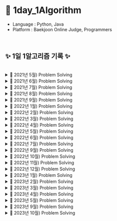 # 📖 1day_1Algorithm

- Language : Python, Java
- Platform : Baekjoon Online Judge, Programmers

<br>

## ✨ 1일 1알고리즘 기록 ✨

<br/>

<details>
<summary> 📝 2021년 5월) Problem Solving </summary>
  
| 날짜  | 문제이름  | 언어 | 풀이  or  출처 |
| --- | --- | --- | --- |
| 05/01 | 팔린드롬 문제   |  Python  | [![badge](https://img.shields.io/static/v1?label=[알고리즘_일기]_1._팔린드롬_문제&message=Blog&Link&style=social&logo=Iconify&link=https://olive-su.tistory.com/5)](https://olive-su.tistory.com/5) |
| 05/02 | 피보나치 수열             | Python  | [![badge](https://img.shields.io/static/v1?label=[알고리즘_일기]_2._피보나치_수열&message=Blog&Link&style=social&logo=Iconify&link=https://olive-su.tistory.com/12)](https://olive-su.tistory.com/12) |
| 05/03 | 숫자 합, 자릿수 합        | Python  | [![badge](https://img.shields.io/static/v1?label=[알고리즘_일기]_3.숫자_합,_자릿수_합&message=Blog&Link&style=social&logo=Iconify&link=https://olive-su.tistory.com/20)](https://olive-su.tistory.com/20) |
| 05/04 | 이진 탐색 구현_재귀       | Python  | [![badge](https://img.shields.io/static/v1?label=[알고리즘_일기]_4._이진_탐색_구현_알고리즘(재귀)&message=Blog&Link&style=social&logo=Iconify&link=https://olive-su.tistory.com/21)](https://olive-su.tistory.com/21) |
| 05/05 | 하노이의 탑               | Python  | [![badge](https://img.shields.io/static/v1?label=[알고리즘_일기]_5._하노이의_탑&message=Blog&Link&style=social&logo=Iconify&link=https://olive-su.tistory.com/22)](https://olive-su.tistory.com/22) |
| 05/06 | 선형 탐색 구현            | Python  | [![badge](https://img.shields.io/static/v1?label=[알고리즘_일기]_6._선형_탐색_구현&message=Blog&Link&style=social&logo=Iconify&link=https://olive-su.tistory.com/24)](https://olive-su.tistory.com/24) |
| 05/07 | 이진 탐색 구현            | Python  | [![badge](https://img.shields.io/static/v1?label=[알고리즘_일기]_7._이진_탐색_구현&message=Blog&Link&style=social&logo=Iconify&link=https://olive-su.tistory.com/25)](https://olive-su.tistory.com/25) |
| 05/08 | 카드 뭉치 최대 조합       | Python  | [![badge](https://img.shields.io/static/v1?label=[알고리즘_일기]_8._카드_뭉치_최대_조합&message=Blog&Link&style=social&logo=Iconify&link=https://olive-su.tistory.com/27)](https://olive-su.tistory.com/27) |
| 05/09 | 가까운 매장 찾기          | Python  | [![badge](https://img.shields.io/static/v1?label=[알고리즘_일기]_9._가까운_매장_찾기&message=Blog&Link&style=social&logo=Iconify&link=https://olive-su.tistory.com/28)](https://olive-su.tistory.com/28) |
| 05/10 | 강남역 폭우               | Python  | [![badge](https://img.shields.io/static/v1?label=[알고리즘_일기]_10._강남역_폭우&message=Blog&Link&style=social&logo=Iconify&link=https://olive-su.tistory.com/29)](https://olive-su.tistory.com/29) |
| 05/11 | 1부터 n까지의 합          | Python  | [![badge](https://img.shields.io/static/v1?label=[알고리즘_일기]_11._1부터_n까지의_합&message=Blog&Link&style=social&logo=Iconify&link=https://olive-su.tistory.com/30)](https://olive-su.tistory.com/30) |
| 05/12 | 합병 정렬1                | Python  | [![badge](https://img.shields.io/static/v1?label=[알고리즘_일기]_12._합병_정렬(1)&message=Blog&Link&style=social&logo=Iconify&link=https://olive-su.tistory.com/32)](https://olive-su.tistory.com/32) |
| 05/13 | 합병 정렬2                | Python  | [![badge](https://img.shields.io/static/v1?label=[알고리즘_일기]_13._합병_정렬(2)&message=Blog&Link&style=social&logo=Iconify&link=https://olive-su.tistory.com/33)](https://olive-su.tistory.com/33) |
| 05/14 | 퀵 정렬1                  | Python  | [![badge](https://img.shields.io/static/v1?label=[알고리즘_일기]_14._퀵_정렬(1)&message=Blog&Link&style=social&logo=Iconify&link=https://olive-su.tistory.com/35)](https://olive-su.tistory.com/35) |
| 05/15 | 퀵 정렬2                  | Python  | [![badge](https://img.shields.io/static/v1?label=[알고리즘_일기]_15._퀵_정렬(2)&message=Blog&Link&style=social&logo=Iconify&link=https://olive-su.tistory.com/36)](https://olive-su.tistory.com/36) |
| 05/16 | 퀵 정렬3                  | Python  | [![badge](https://img.shields.io/static/v1?label=[알고리즘_일기]_16._퀵_정렬(3)&message=Blog&Link&style=social&logo=Iconify&link=https://olive-su.tistory.com/39)](https://olive-su.tistory.com/39) |
| 05/17 | 피보나치 수열_Memoization | Python  | [![badge](https://img.shields.io/static/v1?label=[알고리즘_일기]_17._피보나치_수열(Memoization)&message=Blog&Link&style=social&logo=Iconify&link=https://olive-su.tistory.com/42)](https://olive-su.tistory.com/42) |
| 05/18 | 피보나치 수열_Tabulation  | Python  | [![badge](https://img.shields.io/static/v1?label=[알고리즘_일기]_18._피보나치_수열(Tabulation)&message=Blog&Link&style=social&logo=Iconify&link=https://olive-su.tistory.com/43)](https://olive-su.tistory.com/43) |
| 05/19 | 피보나치 수열_최적화      | Python  | [![badge](https://img.shields.io/static/v1?label=[알고리즘_일기]_19.피보나치_수열(최적화)&message=Blog&Link&style=social&logo=Iconify&link=https://olive-su.tistory.com/44)](https://olive-su.tistory.com/44) |
| 05/20 | 최대 수익_Memoization     | Python  | [![badge](https://img.shields.io/static/v1?label=[알고리즘_일기]_20._최대_수익(Memoization)&message=Blog&Link&style=social&logo=Iconify&link=https://olive-su.tistory.com/45)](https://olive-su.tistory.com/45) |
| 05/21 | 최대 수익_Tabulation      | Python  | [![badge](https://img.shields.io/static/v1?label=[알고리즘_일기]_21._최대_수익(Tabulation)&message=Blog&Link&style=social&logo=Iconify&link=https://olive-su.tistory.com/46)](https://olive-su.tistory.com/46) |
| 05/22 | 최소 조합                 | Python  | [![badge](https://img.shields.io/static/v1?label=[알고리즘_일기]_22._최소_동전으로_거슬러주기&message=Blog&Link&style=social&logo=Iconify&link=https://olive-su.tistory.com/47)](https://olive-su.tistory.com/47) |
| 05/23 | 최대 곱                   | Python  | [![badge](https://img.shields.io/static/v1?label=[알고리즘_일기]_23._최대_곱_구하기&message=Blog&Link&style=social&logo=Iconify&link=https://olive-su.tistory.com/45)](https://olive-su.tistory.com/45) |
| 05/24 | 지각 벌금 적게 내기       | Python  | [![badge](https://img.shields.io/static/v1?label=[알고리즘_일기]_24._지각_벌금_적게_내기&message=Blog&Link&style=social&logo=Iconify&link=https://olive-su.tistory.com/51)](https://olive-su.tistory.com/51) |
| 05/25 | 수강 신청 분석            | Python  | [![badge](https://img.shields.io/static/v1?label=[알고리즘_일기]_25._수강_신청_분석&message=Blog&Link&style=social&logo=Iconify&link=https://olive-su.tistory.com/52)](https://olive-su.tistory.com/52) |
| 05/26 | 최소 대금                 | Python  | [![badge](https://img.shields.io/static/v1?label=[알고리즘_일기]_26._최소_대금&message=Blog&Link&style=social&logo=Iconify&link=https://olive-su.tistory.com/56)](https://olive-su.tistory.com/56) |
| 05/27 | 디지털 도어락             | Python  | [![badge](https://img.shields.io/static/v1?label=[알고리즘_일기]_27._디지털_도어락&message=Blog&Link&style=social&logo=Iconify&link=https://olive-su.tistory.com/59)](https://olive-su.tistory.com/59) |
| 05/28 | 먹을 것인가 먹힐 것인가   | Python  | [![badge](https://img.shields.io/static/v1?label=[알고리즘_일기]_28._먹을_것인가_먹힐_것인가&message=Blog&Link&style=social&logo=Iconify&link=https://olive-su.tistory.com/60)](https://olive-su.tistory.com/60) |
| 05/29 | 삼각화단 만들기           | Python  | [![badge](https://img.shields.io/static/v1?label=[알고리즘_일기]_29._삼각화단_만들기(Small)&message=Blog&Link&style=social&logo=Iconify&link=https://olive-su.tistory.com/61)](https://olive-su.tistory.com/61) |
| 05/30 | 최대공약수 구하기         | Python  | [![badge](https://img.shields.io/static/v1?label=[알고리즘_일기]_30._최대_공약수_구하기&message=Blog&Link&style=social&logo=Iconify&link=https://olive-su.tistory.com/62)](https://olive-su.tistory.com/62) |
| 05/31 | 한수                      | Python  | [![badge](https://img.shields.io/static/v1?label=[알고리즘_일기]_31._한수&message=Blog&Link&style=social&logo=Iconify&link=https://olive-su.tistory.com/63)](https://olive-su.tistory.com/63) |

</details>

<details>
<summary> 📝 2021년 6월) Problem Solving  </summary>
  
| 날짜  | 문제이름  | 언어 | 풀이  or  출처 |
| --- | --- | --- | --- |
| 06/01 | 전자레인지                   | Python | [![badge](https://img.shields.io/static/v1?label=[알고리즘_일기]_32._전자레인지&message=Blog&style=social&logo=Iconify&link=https://olive-su.tistory.com/64)](https://olive-su.tistory.com/64)                     |
| 06/02 | 투자 귀재 규식이1            | Python | [![badge](https://img.shields.io/static/v1?label=[알고리즘_일기]_33._투자_귀재_규식이&message=Blog&style=social&logo=Iconify&link=https://olive-su.tistory.com/69)](https://olive-su.tistory.com/69)               |
| 06/03 | 거듭제곱 빨리 계산하기       | Python | [![badge](https://img.shields.io/static/v1?label=[알고리즘_일기]_34._거듭_제곱_빨리_구하기&message=Blog&style=social&logo=Iconify&link=https://olive-su.tistory.com/71)](https://olive-su.tistory.com/71)          |
| 06/04 | 빠르게 산 오르기             | Python | [![badge](https://img.shields.io/static/v1?label=[알고리즘_일기]_35._빠르게_산_오르기&message=Blog&style=social&logo=Iconify&link=https://olive-su.tistory.com/72)](https://olive-su.tistory.com/72)               |
| 06/05 | 중복되는 항목 찾기           | Python | [![badge](https://img.shields.io/static/v1?label=[알고리즘_일기]_36._중복되는_항목_찾기&message=Blog&style=social&logo=Iconify&link=https://olive-su.tistory.com/73)](https://olive-su.tistory.com/73)             |
| 06/06 | 투자 귀재 규식이2            | Python | [![badge](https://img.shields.io/static/v1?label=[알고리즘_일기]_37._투자_귀재_규식이2&message=Blog&style=social&logo=Iconify&link=https://olive-su.tistory.com/77)](https://olive-su.tistory.com/77)              |
| 06/07 | 투자 귀재 규식이3            | Python | [![badge](https://img.shields.io/static/v1?label=[알고리즘_일기]_38._투자_귀재_규식이3&message=Blog&style=social&logo=Iconify&link=https://olive-su.tistory.com/78)](https://olive-su.tistory.com/78)              |
| 06/08 | 삼송전자 주식 분석           | Python | [![badge](https://img.shields.io/static/v1?label=[알고리즘_일기]_39._삼송전자_주식_분석&message=Blog&style=social&logo=Iconify&link=https://olive-su.tistory.com/79)](https://olive-su.tistory.com/79)             |
| 06/09 | 출근하는 방법1               | Python | [![badge](https://img.shields.io/static/v1?label=[알고리즘_일기]_40._출근하는_방법1&message=Blog&style=social&logo=Iconify&link=https://olive-su.tistory.com/80)](https://olive-su.tistory.com/80)                 |
| 06/10 | 체육복                       | Python | [![badge](https://img.shields.io/static/v1?label=[알고리즘_일기]_41.체육복&message=Blog&style=social&logo=Iconify&link=https://olive-su.tistory.com/81)](https://olive-su.tistory.com/81)                          |
| 06/11 | 출근하는 방법2               | Python | [![badge](https://img.shields.io/static/v1?label=[알고리즘_일기]_42._출근하는_방법2&message=Blog&style=social&logo=Iconify&link=https://olive-su.tistory.com/83)](https://olive-su.tistory.com/83)                 |
| 06/12 | 중복되는 항목 찾기           | Python | [![badge](https://img.shields.io/static/v1?label=[알고리즘_일기]_43._중복되는_항목_찾기2&message=Blog&style=social&logo=Iconify&link=https://olive-su.tistory.com/84)](https://olive-su.tistory.com/84)            |
| 06/13 | K번째 수                     | Python | [![badge](https://img.shields.io/static/v1?label=[알고리즘_일기]_44._K_번째_수&message=Blog&style=social&logo=Iconify&link=https://olive-su.tistory.com/85)](https://olive-su.tistory.com/85)                      |
| 06/14 | 가운데 글자 가져오기         | Python | [![badge](https://img.shields.io/static/v1?label=[알고리즘_일기]_46._두_개_뽑아서_더하기&message=Blog&style=social&logo=Iconify&link=https://olive-su.tistory.com/86)](https://olive-su.tistory.com/86)            |
| 06/15 | 두 개 뽑아서 더하기          | Python | [![badge](https://img.shields.io/static/v1?label=[알고리즘_일기]_45._가운데_글자_가져오기&message=Blog&style=social&logo=Iconify&link=https://olive-su.tistory.com/87)](https://olive-su.tistory.com/87)           |
| 06/16 | 두 정수 사이의 합            | Python | [![badge](https://img.shields.io/static/v1?label=[알고리즘_일기]_47._두_정수_사이의_합&message=Blog&style=social&logo=Iconify&link=https://olive-su.tistory.com/88)](https://olive-su.tistory.com/88)              |
| 06/17 | 2016                         | Python | [![badge](https://img.shields.io/static/v1?label=[알고리즘_일기]_48._2016년&message=Blog&style=social&logo=Iconify&link=https://olive-su.tistory.com/89)](https://olive-su.tistory.com/89)                         |
| 06/18 | 키패드 누르기                | Python | [![badge](https://img.shields.io/static/v1?label=[알고리즘_일기]_49._키패드_누르기&message=Blog&style=social&logo=Iconify&link=https://olive-su.tistory.com/90)](https://olive-su.tistory.com/90)                  |
| 06/19 | 크레인 인형뽑기 게임         | Python | [![badge](https://img.shields.io/static/v1?label=[알고리즘_일기]_50._크레인_인형뽑기_게임&message=Blog&style=social&logo=Iconify&link=https://olive-su.tistory.com/91)](https://olive-su.tistory.com/91)           |
| 06/20 | 완주하지 못한 선수           | Python | [![badge](https://img.shields.io/static/v1?label=[알고리즘_일기]_51._완주하지_못한_선수&message=Blog&style=social&logo=Iconify&link=https://olive-su.tistory.com/92)](https://olive-su.tistory.com/92)             |
| 06/21 | 오픈채팅방                   | Python | [![badge](https://img.shields.io/static/v1?label=[알고리즘_일기]_52._오픈채팅방&message=Blog&style=social&logo=Iconify&link=https://olive-su.tistory.com/93)](https://olive-su.tistory.com/93)                     |
| 06/22 | 폰켓몬                       | Python | [![badge](https://img.shields.io/static/v1?label=[알고리즘_일기]_53._폰켓몬&message=Blog&style=social&logo=Iconify&link=https://olive-su.tistory.com/100)](https://olive-su.tistory.com/100)                       |
| 06/23 | 전화번호 목록                | Python | [![badge](https://img.shields.io/static/v1?label=[알고리즘_일기]_54._전화번호_목록&message=Blog&style=social&logo=Iconify&link=https://olive-su.tistory.com/102)](https://olive-su.tistory.com/102)                |
| 06/24 | 주식가격                     | Python | [![badge](https://img.shields.io/static/v1?label=[알고리즘_일기]_55._주식가격&message=Blog&style=social&logo=Iconify&link=https://olive-su.tistory.com/103)](https://olive-su.tistory.com/103)                     |
| 06/25 | 모의고사                     | Python | [![badge](https://img.shields.io/static/v1?label=[알고리즘_일기]_56._모의고사&message=Blog&style=social&logo=Iconify&link=https://olive-su.tistory.com/104)](https://olive-su.tistory.com/104)                     |
| 06/26 | 로또의 최고 순위와 최저 순위 | Python | [![badge](https://img.shields.io/static/v1?label=[알고리즘_일기]_57._로또의_최고_순위와_최저_순위&message=Blog&style=social&logo=Iconify&link=https://olive-su.tistory.com/105)](https://olive-su.tistory.com/105) |
| 06/27 | 신규 아이디 추천             | Python | [![badge](https://img.shields.io/static/v1?label=[알고리즘_일기]_58._신규_아이디_추천&message=Blog&style=social&logo=Iconify&link=https://olive-su.tistory.com/106)](https://olive-su.tistory.com/106)             |
| 06/28 | 같은 숫자는 싫어             | Python | [![badge](https://img.shields.io/static/v1?label=[알고리즘_일기]_59._같은_숫자는_싫어&message=Blog&style=social&logo=Iconify&link=https://olive-su.tistory.com/107)](https://olive-su.tistory.com/107)             |
| 06/29 | 리스트 항목 합 탐색          | Python | [![badge](https://img.shields.io/static/v1?label=[알고리즘_일기]_60._리스트_항목_합_탐색&message=Blog&style=social&logo=Iconify&link=https://olive-su.tistory.com/108)](https://olive-su.tistory.com/108)          |
| 06/30 | 3진법 뒤집기                 | Python | [![badge](https://img.shields.io/static/v1?label=[알고리즘_일기]_61._3진법_뒤집기&message=Blog&style=social&logo=Iconify&link=https://olive-su.tistory.com/109)](https://olive-su.tistory.com/109)                 |

</details>

<details>
<summary> 📝 2021년 7월) Problem Solving  </summary>
  
| 날짜  | 문제이름  | 언어 | 풀이  or  출처 |
| --- | --- | --- | --- |
| 07/01 | 짝지어 제거하기             | Python  | [![badge](https://img.shields.io/static/v1?label=[알고리즘_일기]_62._짝지어_제거하기&message=Blog&style=social&logo=Iconify&link=https://olive-su.tistory.com/110)](https://olive-su.tistory.com/110) |
| 07/02 | 문자열 압축                 | Python  | [![badge](https://img.shields.io/static/v1?label=[알고리즘_일기]_63._문자열_압축&message=Blog&style=social&logo=Iconify&link=https://olive-su.tistory.com/111)](https://olive-su.tistory.com/111) |
| 07/03 | 프린터                      | Python  | [![badge](https://img.shields.io/static/v1?label=[알고리즘_일기]_64._프린터&message=Blog&style=social&logo=Iconify&link=https://olive-su.tistory.com/112)](https://olive-su.tistory.com/112) |
| 07/04 | 기능개발                    | Python  | [![badge](https://img.shields.io/static/v1?label=[알고리즘_일기]_65._기능개발&message=Blog&style=social&logo=Iconify&link=https://olive-su.tistory.com/113)](https://olive-su.tistory.com/113) |
| 07/05 | 이상한 문자 만들기          | Python  | [![badge](https://img.shields.io/static/v1?label=[알고리즘_일기]_66._이상한_문자_만들기&message=Blog&style=social&logo=Iconify&link=https://olive-su.tistory.com/116)](https://olive-su.tistory.com/116) |
| 07/06 | 음양 더하기                 | Python  | [![badge](https://img.shields.io/static/v1?label=[알고리즘_일기]_67.음양_더하기&message=Blog&style=social&logo=Iconify&link=https://olive-su.tistory.com/117)](https://olive-su.tistory.com/117) |
| 07/07 | 더 맵게                     | Python  | [![badge](https://img.shields.io/static/v1?label=[알고리즘_일기]_68._더_맵게&message=Blog&style=social&logo=Iconify&link=https://olive-su.tistory.com/118)](https://olive-su.tistory.com/118) |
| 07/08 | 문자열 내 마음대로 정렬하기 | Python  | [![badge](https://img.shields.io/static/v1?label=[알고리즘_일기]_69._문자열_내_마음대로_정렬하기&message=Blog&style=social&logo=Iconify&link=https://olive-su.tistory.com/119)](https://olive-su.tistory.com/119) |
| 07/09 | 숫자 문자열과 영단어        | Python  | [![badge](https://img.shields.io/static/v1?label=[알고리즘_일기]_70._숫자_문자열과_영단어&message=Blog&style=social&logo=Iconify&link=https://olive-su.tistory.com/120)](https://olive-su.tistory.com/120) |
| 07/10 | 알파벳 찾기                 | Python  | [![badge](https://img.shields.io/static/v1?label=[알고리즘_일기]_71._알파벳_찾기&message=Blog&style=social&logo=Iconify&link=https://olive-su.tistory.com/121)](https://olive-su.tistory.com/121) |
| 07/11 | ATM                         | Python  | [![badge](https://img.shields.io/static/v1?label=[알고리즘_일기]_72._ATM&message=Blog&style=social&logo=Iconify&link=https://olive-su.tistory.com/122)](https://olive-su.tistory.com/122) |
| 07/12 | 괄호                        | Python  | [![badge](https://img.shields.io/static/v1?label=[알고리즘_일기]_73._괄호&message=Blog&style=social&logo=Iconify&link=https://olive-su.tistory.com/123)](https://olive-su.tistory.com/123) |
| 07/13 | 스택                        | Python  | [![badge](https://img.shields.io/static/v1?label=[알고리즘_일기]_74._스택&message=Blog&style=social&logo=Iconify&link=https://olive-su.tistory.com/124)](https://olive-su.tistory.com/124) |
| 07/14 | 서울에서 김서방찾기         | Python  | [![badge](https://img.shields.io/static/v1?label=[알고리즘_일기]_75._서울에서_김서방찾기&message=Blog&style=social&logo=Iconify&link=https://olive-su.tistory.com/125)](https://olive-su.tistory.com/125) |
| 07/15 | 큐                          | Python  | [![badge](https://img.shields.io/static/v1?label=[알고리즘_일기]_76._큐&message=Blog&style=social&logo=Iconify&link=https://olive-su.tistory.com/126)](https://olive-su.tistory.com/126) |
| 07/16 | 다리를 지나는 트럭          | Python  | [![badge](https://img.shields.io/static/v1?label=[알고리즘_일기]_77._다리를_지나는_트럭&message=Blog&style=social&logo=Iconify&link=https://olive-su.tistory.com/129)](https://olive-su.tistory.com/129) |
| 07/17 | 영화감독 숌                 | Python  | [![badge](https://img.shields.io/static/v1?label=[알고리즘_일기]_78._영화감독_숌&message=Blog&style=social&logo=Iconify&link=https://olive-su.tistory.com/130)](https://olive-su.tistory.com/130) |
| 07/18 | 블랙잭                      | Python  | [![badge](https://img.shields.io/static/v1?label=[알고리즘_일기]_79._블랙잭&message=Blog&style=social&logo=Iconify&link=https://olive-su.tistory.com/131)](https://olive-su.tistory.com/131) |
| 07/19 | 균형잡힌 세상               | Python  | [![badge](https://img.shields.io/static/v1?label=[알고리즘_일기]_80._균형잡힌_세상&message=Blog&style=social&logo=Iconify&link=https://olive-su.tistory.com/132)](https://olive-su.tistory.com/132) |
| 07/20 | 동전0                       | Python  | [![badge](https://img.shields.io/static/v1?label=[알고리즘_일기]_81._동전0&message=Blog&style=social&logo=Iconify&link=https://olive-su.tistory.com/133)](https://olive-su.tistory.com/133) |
| 07/21 | 수 정렬하기                 | Python  | [![badge](https://img.shields.io/static/v1?label=[알고리즘_일기]_82._수_정렬하기&message=Blog&style=social&logo=Iconify&link=https://olive-su.tistory.com/134)](https://olive-su.tistory.com/134) |
| 07/22 | 알람시계                    | Python  | [![badge](https://img.shields.io/static/v1?label=[알고리즘_일기]_83._알람시계&message=Blog&style=social&logo=Iconify&link=https://olive-su.tistory.com/135)](https://olive-su.tistory.com/135) |
| 07/23 | 큐2                         | Python  | [![badge](https://img.shields.io/static/v1?label=[알고리즘_일기]_84._큐2&message=Blog&style=social&logo=Iconify&link=https://olive-su.tistory.com/136)](https://olive-su.tistory.com/136) |
| 07/24 | 로봇 프로젝트               | Python  | [![badge](https://img.shields.io/static/v1?label=[알고리즘_일기]_85._로봇_프로젝트&message=Blog&style=social&logo=Iconify&link=https://olive-su.tistory.com/137)](https://olive-su.tistory.com/137) |
| 07/25 | 덩치                        | Python  | [![badge](https://img.shields.io/static/v1?label=[알고리즘_일기]_86._덩치&message=Blog&style=social&logo=Iconify&link=https://olive-su.tistory.com/138)](https://olive-su.tistory.com/138) |
| 07/26 | 체스판 다시 칠하기          | Python  | [![badge](https://img.shields.io/static/v1?label=[알고리즘_일기]_87._체스판_다시_칠하기&message=Blog&style=social&logo=Iconify&link=https://olive-su.tistory.com/139)](https://olive-su.tistory.com/139) |
| 07/27 | 크로아티아 알파벳           | Python  | [![badge](https://img.shields.io/static/v1?label=[알고리즘_일기]_88._크로아티아_알파벳&message=Blog&style=social&logo=Iconify&link=https://olive-su.tistory.com/140)](https://olive-su.tistory.com/140) |
| 07/28 | 분해합                      | Python  | [![badge](https://img.shields.io/static/v1?label=[알고리즘_일기]_89._분해합&message=Blog&style=social&logo=Iconify&link=https://olive-su.tistory.com/141)](https://olive-su.tistory.com/141) |
| 07/29 | 소트인사이드                | Python  | [![badge](https://img.shields.io/static/v1?label=[알고리즘_일기]_90._소트인사이드&message=Blog&style=social&logo=Iconify&link=https://olive-su.tistory.com/142)](https://olive-su.tistory.com/142) |
| 07/30 | 단어 정렬                   | Python  | [![badge](https://img.shields.io/static/v1?label=[알고리즘_일기]_91._단어_정렬&message=Blog&style=social&logo=Iconify&link=https://olive-su.tistory.com/143)](https://olive-su.tistory.com/143) |
| 07/31 | 평균                        | Python  | [![badge](https://img.shields.io/static/v1?label=[알고리즘_일기]_92._평균&message=Blog&style=social&logo=Iconify&link=https://olive-su.tistory.com/144)](https://olive-su.tistory.com/144) |

</details>

<details>
<summary> 📝 2021년 8월) Problem Solving  </summary>
  
| 날짜  | 문제이름  | 언어 | 풀이  or  출처 |
| --- | --- | --- | --- |
| 08/01 | 스택 수열                   | Python  | [![badge](https://img.shields.io/static/v1?label=[알고리즘_일기]_93._스택_수열&message=Blog&style=social&logo=Iconify&link=https://olive-su.tistory.com/147)](https://olive-su.tistory.com/147) |
| 08/02 | 부족한 금액 계산하기        | Python  | [![badge](https://img.shields.io/static/v1?label=[알고리즘_일기]_94._부족한_금액_계산하기&message=Blog&style=social&logo=Iconify&link=https://olive-su.tistory.com/148)](https://olive-su.tistory.com/148) |
| 08/03 | 내적                      | Python  | [![badge](https://img.shields.io/static/v1?label=[알고리즘_일기]_95._내적&message=Blog&style=social&logo=Iconify&link=https://olive-su.tistory.com/149)](https://olive-su.tistory.com/149) |
| 08/04 | 조이스틱                    | Python  | [![badge](https://img.shields.io/static/v1?label=[알고리즘_일기]_96._조이스틱&message=Blog&style=social&logo=Iconify&link=https://olive-su.tistory.com/150)](https://olive-su.tistory.com/150) |
| 08/05 | 제로          | Python  | [![badge](https://img.shields.io/static/v1?label=[알고리즘_일기]_97._제로&message=Blog&style=social&logo=Iconify&link=https://olive-su.tistory.com/151)](https://olive-su.tistory.com/151) |
| 08/06 | 통계학                 | Python  | [![badge](https://img.shields.io/static/v1?label=[알고리즘_일기]_98._통계학&message=Blog&style=social&logo=Iconify&link=https://olive-su.tistory.com/152)](https://olive-su.tistory.com/152) |
| 08/07 | 잃어버린 괄호| Python  | [![badge](https://img.shields.io/static/v1?label=[알고리즘_일기]_99._잃어버린_괄호&message=Blog&style=social&logo=Iconify&link=https://olive-su.tistory.com/153)](https://olive-su.tistory.com/153)|
| 08/08 | 카드2 | Python  | [![badge](https://img.shields.io/static/v1?label=[알고리즘_일기]_100._카드2&message=Blog&style=social&logo=Iconify&link=https://olive-su.tistory.com/154)](https://olive-su.tistory.com/154) |
| 08/09 | 나이순 정렬     | Python  | [![badge](https://img.shields.io/static/v1?label=[알고리즘_일기]_101._나이순_정렬&message=Blog&style=social&logo=Iconify&link=https://olive-su.tistory.com/155)](https://olive-su.tistory.com/155) |
| 08/10 | 좌표 정렬하기                | Python  | [![badge](https://img.shields.io/static/v1?label=[알고리즘_일기]_102._좌표_정렬하기&message=Blog&style=social&logo=Iconify&link=https://olive-su.tistory.com/156)](https://olive-su.tistory.com/156) |
| 08/11 |단어 공부                 | Python  | [![badge](https://img.shields.io/static/v1?label=[알고리즘_일기]_103._단어_공부&message=Blog&style=social&logo=Iconify&link=https://olive-su.tistory.com/157)](https://olive-su.tistory.com/157) |
| 08/12 | 그룹 단어 체커                    | Python  | [![badge](https://img.shields.io/static/v1?label=[알고리즘_일기]_104._그룹_단어_체커&message=Blog&style=social&logo=Iconify&link=https://olive-su.tistory.com/158)](https://olive-su.tistory.com/158) |
| 08/13 | 이항 계수1              | Python  | [![badge](https://img.shields.io/static/v1?label=[알고리즘_일기]_105._이항_계수1&message=Blog&style=social&logo=Iconify&link=https://olive-su.tistory.com/160)](https://olive-su.tistory.com/160)|
| 08/14 | 요세푸스 문제        | Python  | [![badge](https://img.shields.io/static/v1?label=[알고리즘_일기]_106._요세푸스_문제&message=Blog&style=social&logo=Iconify&link=https://olive-su.tistory.com/161)](https://olive-su.tistory.com/161) |
| 08/15 | 숫자 카드 2                         | Python  | [![badge](https://img.shields.io/static/v1?label=[알고리즘_일기]_107._숫자_카드_2&message=Blog&style=social&logo=Iconify&link=https://olive-su.tistory.com/162)](https://olive-su.tistory.com/162) |
| 08/16 | ACM 호텔       | Python  | [![badge](https://img.shields.io/static/v1?label=[알고리즘_일기]_108._ACM_호텔&message=Blog&style=social&logo=Iconify&link=https://olive-su.tistory.com/163)](https://olive-su.tistory.com/163) |
| 08/17 | 셀프 넘버             | Python  | [![badge](https://img.shields.io/static/v1?label=[알고리즘_일기]_109._셀프_넘버&message=Blog&style=social&logo=Iconify&link=https://olive-su.tistory.com/164)](https://olive-su.tistory.com/164) |
| 08/18 | 덱                | Python  | [![badge](https://img.shields.io/static/v1?label=[알고리즘_일기]_110._덱&message=Blog&style=social&logo=Iconify&link=https://olive-su.tistory.com/165)](https://olive-su.tistory.com/165) |
| 08/19 | 타겟 넘버             | Python  | [![badge](https://img.shields.io/static/v1?label=[알고리즘_일기]_111._타겟_넘&message=Blog&style=social&logo=Iconify&link=https://olive-su.tistory.com/166)](https://olive-su.tistory.com/166) |
| 08/20 | 수 정렬하기2                  | Python  | [![badge](https://img.shields.io/static/v1?label=[알고리즘_일기]_112._수_정렬하기2&message=Blog&style=social&logo=Iconify&link=https://olive-su.tistory.com/167)](https://olive-su.tistory.com/167)|
| 08/21 | 좌표 정렬하기2               | Python  | [![badge](https://img.shields.io/static/v1?label=[알고리즘_일기]_113._좌표_정렬하기2&message=Blog&style=social&logo=Iconify&link=https://olive-su.tistory.com/168)](https://olive-su.tistory.com/168) |
| 08/22 | 수 정렬하기3                  | Python  | [![badge](https://img.shields.io/static/v1?label=[알고리즘_일기]_114._수_정렬하기3&message=Blog&style=social&logo=Iconify&link=https://olive-su.tistory.com/169)](https://olive-su.tistory.com/169) |
| 08/23 |좌표 압축                        | Python  | [![badge](https://img.shields.io/static/v1?label=[알고리즘_일기]_115._좌표_압축&message=Blog&style=social&logo=Iconify&link=https://olive-su.tistory.com/170)](https://olive-su.tistory.com/170) |
| 08/24 | 회의실 배정               | Python  | [![badge](https://img.shields.io/static/v1?label=[알고리즘_일기]_116._회의실_배정&message=Blog&style=social&logo=Iconify&link=https://olive-su.tistory.com/171)](https://olive-su.tistory.com/171)|
| 08/25 | 주유소                      | Python  | [![badge](https://img.shields.io/static/v1?label=[알고리즘_일기]_117._주유소&message=Blog&style=social&logo=Iconify&link=https://olive-su.tistory.com/172)](https://olive-su.tistory.com/172) |
| 08/26 | 벽 부수고 이동하기          | Python  | [![badge](https://img.shields.io/static/v1?label=[알고리즘_일기]_118._벽_부수고_이동하기&message=Blog&style=social&logo=Iconify&link=https://olive-su.tistory.com/173)](https://olive-su.tistory.com/173) |
| 08/27 |소수 찾기         | Python  | [![badge](https://img.shields.io/static/v1?label=[알고리즘_일기]_119._소수_찾기&message=Blog&style=social&logo=Iconify&link=https://olive-su.tistory.com/174)](https://olive-su.tistory.com/174)|
| 08/28 | 설탕 배달                 | Python  | [![badge](https://img.shields.io/static/v1?label=[알고리즘_일기]_120._설탕_배달&message=Blog&style=social&logo=Iconify&link=https://olive-su.tistory.com/175)](https://olive-su.tistory.com/175) |
| 08/29 | 달팽이는 올라가고 싶다                | Python  | [![badge](https://img.shields.io/static/v1?label=[알고리즘_일기]_121._달팽이는_올라가고_싶다&message=Blog&style=social&logo=Iconify&link=https://olive-su.tistory.com/176)](https://olive-su.tistory.com/176) |
| 08/30 | 랜선 자르기              | Python  | [![badge](https://img.shields.io/static/v1?label=[알고리즘_일기]_122._랜선_자르기&message=Blog&style=social&logo=Iconify&link=https://olive-su.tistory.com/177)](https://olive-su.tistory.com/177)|
| 08/31 | 마인크래프트                        | Python  | [![badge](https://img.shields.io/static/v1?label=[알고리즘_일기]_123._마인크래프트&message=Blog&style=social&logo=Iconify&link=https://olive-su.tistory.com/178)](https://olive-su.tistory.com/178) |

</details>

<details>
<summary> 📝 2021년 9월) Problem Solving  </summary>
  
| 날짜  | 문제이름  | 언어 | 풀이  or  출처 |
| --- | --- | --- | --- |
| 09/01 | 위장              | Python  | [![badge](https://img.shields.io/static/v1?label=[알고리즘_일기]_124._위장&message=Blog&style=social&logo=Iconify&link=https://olive-su.tistory.com/179)](https://olive-su.tistory.com/179) |
| 09/02 | 구명보트      | Python  | [![badge](https://img.shields.io/static/v1?label=[알고리즘_일기]_125._구명보트&message=Blog&style=social&logo=Iconify&link=https://olive-su.tistory.com/180)](https://olive-su.tistory.com/180) |
| 09/03 | 나무 자르기                    | Python  | [![badge](https://img.shields.io/static/v1?label=[알고리즘_일기]_126._나무_자르기&message=Blog&style=social&logo=Iconify&link=https://olive-su.tistory.com/181)](https://olive-su.tistory.com/181) |
| 09/04 |프린터 큐                  | Python  | [![badge](https://img.shields.io/static/v1?label=[알고리즘_일기]_127._프린터_큐&message=Blog&style=social&logo=Iconify&link=https://olive-su.tistory.com/182)](https://olive-su.tistory.com/182) |
| 09/05 | 소수 구하기          | Python  | [![badge](https://img.shields.io/static/v1?label=[알고리즘_일기]_128._소수_구하기&message=Blog&style=social&logo=Iconify&link=https://olive-su.tistory.com/183)](https://olive-su.tistory.com/183) |
| 09/06 | 부녀회장이 될테야                 | Python  | [![badge](https://img.shields.io/static/v1?label=[알고리즘_일기]_129._부녀회장이_될테야&message=Blog&style=social&logo=Iconify&link=https://olive-su.tistory.com/184)](https://olive-su.tistory.com/184) |
| 09/07 | AC| Python  | [![badge](https://img.shields.io/static/v1?label=[알고리즘_일기]_130._AC&message=Blog&style=social&logo=Iconify&link=https://olive-su.tistory.com/185)](https://olive-su.tistory.com/185)|
| 09/08 | Hashing | Python  | [![badge](https://img.shields.io/static/v1?label=[알고리즘_일기]_131._Hashing&message=Blog&style=social&logo=Iconify&link=https://olive-su.tistory.com/186)](https://olive-su.tistory.com/186) |
| 09/09 | 공유기 설치     | Python  | [![badge](https://img.shields.io/static/v1?label=[알고리즘_일기]_132._공유기_설치&message=Blog&style=social&logo=Iconify&link=https://olive-su.tistory.com/187)](https://olive-su.tistory.com/187) |
| 09/10 | 벌집                | Python  | [![badge](https://img.shields.io/static/v1?label=[알고리즘_일기]_133._벌집&message=Blog&style=social&logo=Iconify&link=https://olive-su.tistory.com/188)](https://olive-su.tistory.com/188) |
| 09/11 |예산                | Python  | [![badge](https://img.shields.io/static/v1?label=[알고리즘_일기]_134._예산&message=Blog&style=social&logo=Iconify&link=https://olive-su.tistory.com/189)](https://olive-su.tistory.com/189) |
| 09/12 |문자열 폭발                | Python  | [![badge](https://img.shields.io/static/v1?label=[알고리즘_일기]_135._문자열_폭발&message=Blog&style=social&logo=Iconify&link=olive-su.tistory.com/190)](https://olive-su.tistory.com/190) |
| 09/13 | 더하기 사이클        | Python  | [![badge](https://img.shields.io/static/v1?label=[알고리즘_일기]_136._더하기_사이클&message=Blog&style=social&logo=Iconify&link=https://olive-su.tistory.com/191)](https://olive-su.tistory.com/191)|
| 09/14 | 듣보잡       | Python  | [![badge](https://img.shields.io/static/v1?label=[알고리즘_일기]_137._듣보잡&message=Blog&style=social&logo=Iconify&link=https://olive-su.tistory.com/192)](https://olive-su.tistory.com/192) |
| 09/15 | 다이얼                        | Python  | [![badge](https://img.shields.io/static/v1?label=[알고리즘_일기]_138._다이얼&message=Blog&style=social&logo=Iconify&link=https://olive-su.tistory.com/193)](https://olive-su.tistory.com/193) |
| 09/16 | 복서 정렬하기      | Python  | [![badge](https://img.shields.io/static/v1?label=[알고리즘_일기]_139._복서_정렬하기&message=Blog&style=social&logo=Iconify&link=https://olive-su.tistory.com/194)](https://olive-su.tistory.com/194) |
| 09/17 | 입실 퇴실           | Python  | [![badge](https://img.shields.io/static/v1?label=[알고리즘_일기]_140._입실_퇴실&message=Blog&style=social&logo=Iconify&link=https://olive-su.tistory.com/196)](https://olive-su.tistory.com/196) |
| 09/18 | 로프               | Python  | [![badge](https://img.shields.io/static/v1?label=[알고리즘_일기]_141._로프&message=Blog&style=social&logo=Iconify&link=https://olive-su.tistory.com/197)](https://olive-su.tistory.com/197) |
| 09/19 | 모음사전           | Python  | [![badge](https://img.shields.io/static/v1?label=[알고리즘_일기]_142._모음사전&message=Blog&style=social&logo=Iconify&link=https://olive-su.tistory.com/202)](https://olive-su.tistory.com/202) |
| 09/20 |  K번째 수                 | Python  | [![badge](https://img.shields.io/static/v1?label=[알고리즘_일기]_143._K번째_수&message=Blog&style=social&logo=Iconify&link=https://olive-su.tistory.com/203)](https://olive-su.tistory.com/203)|
| 09/21 | 입국심사              | Python  | [![badge](https://img.shields.io/static/v1?label=[알고리즘_일기]_144._입국심사&message=Blog&style=social&logo=Iconify&link=https://olive-su.tistory.com/204)](https://olive-su.tistory.com/204) |
| 09/22 | DFS와 BFS                 | Python  | [![badge](https://img.shields.io/static/v1?label=[알고리즘_일기]_145._DFS와_BFS&message=Blog&style=social&logo=Iconify&link=https://olive-su.tistory.com/205)](https://olive-su.tistory.com/205) |
| 09/23 |피보나치 함수                        | Python  | [![badge](https://img.shields.io/static/v1?label=[알고리즘_일기]_146._피보나치_함수&message=Blog&style=social&logo=Iconify&link=https://olive-su.tistory.com/206)](https://olive-su.tistory.com/206) |
| 09/24 | 없는 숫자 더하기           | Python  | [![badge](https://img.shields.io/static/v1?label=[알고리즘_일기]_147._없는_숫자_더하기&message=Blog&style=social&logo=Iconify&link=https://olive-su.tistory.com/207)](https://olive-su.tistory.com/207)|
| 09/25 |   파도반 수열           | Python  | [![badge](https://img.shields.io/static/v1?label=[알고리즘_일기]_148._파도반_수열&message=Blog&style=social&logo=Iconify&link=https://olive-su.tistory.com/212)](https://olive-su.tistory.com/212) |
| 09/26 |   접미사 배열      | Python  | [![badge](https://img.shields.io/static/v1?label=[알고리즘_일기]_149._접미사_배열&message=Blog&style=social&logo=Iconify&link=https://olive-su.tistory.com/213)](https://olive-su.tistory.com/213)|
| 09/27 |  링 | Python  | [![badge](https://img.shields.io/static/v1?label=[알고리즘_일기]_150._링&message=Blog&style=social&logo=Iconify&link=https://olive-su.tistory.com/214)](https://olive-su.tistory.com/214) |
| 09/28 |  팩토리얼 | Python  | [![badge](https://img.shields.io/static/v1?label=[알고리즘_일기]_151._팩토리얼&message=Blog&style=social&logo=Iconify&link=https://olive-su.tistory.com/215)](https://olive-su.tistory.com/215) |
| 09/29 |    계단오르기    | Python  | [![badge](https://img.shields.io/static/v1?label=[알고리즘_일기]_152._계단오르기&message=Blog&style=social&logo=Iconify&link=https://olive-su.tistory.com/216)](https://olive-su.tistory.com/216) |
| 09/30 |   키로거   | Python  | [![badge](https://img.shields.io/static/v1?label=[알고리즘_일기]_153._키로거&message=Blog&style=social&logo=Iconify&link=https://olive-su.tistory.com/217)](https://olive-su.tistory.com/217) |
  
</details>

<details>
<summary> 📝 2022년 1월) Problem Solving  </summary>
  
| 날짜  | 문제이름  | 언어 | 풀이  or  출처 |
| --- | --- | --- | --- |
| 01/16 |  곱하기 혹은 더하기  | Python  | [![badge](https://img.shields.io/static/v1?label=[알고리즘_일기]_154._곱하기_혹은_더하기&message=Blog&style=social&logo=Iconify&link=https://olive-su.tistory.com/251)](https://olive-su.tistory.com/251) |
| 01/17 |  모험가 길드  | Python  | [![badge](https://img.shields.io/static/v1?label=[알고리즘_일기]_155._모험가_길드&message=Blog&style=social&logo=Iconify&link=https://olive-su.tistory.com/254)](https://olive-su.tistory.com/254) |
| 01/18 |  뒤집기  | Python  | [![badge](https://img.shields.io/static/v1?label=[알고리즘_일기]_156._뒤집기&message=Blog&style=social&logo=Iconify&link=https://olive-su.tistory.com/255)](https://olive-su.tistory.com/255)|
| 01/19 |  만들 수 없는 금액  | Python  | [![badge](https://img.shields.io/static/v1?label=[알고리즘_일기]_157._만들_수_없는_금액&message=Blog&style=social&logo=Iconify&link=https://olive-su.tistory.com/256)](https://olive-su.tistory.com/256)|
| 01/20 |  럭키 스트레이트  | Python  | [![badge](https://img.shields.io/static/v1?label=[알고리즘_일기]_158._럭키_스트레이트&message=Blog&style=social&logo=Iconify&link=https://olive-su.tistory.com/257)](https://olive-su.tistory.com/257)|
|  |  문자열 재정렬  | Python  | [![badge](https://img.shields.io/static/v1?label=[알고리즘_일기]_159._문자열_재정렬&message=Blog&style=social&logo=Iconify&link=https://olive-su.tistory.com/258)](https://olive-su.tistory.com/258)|
| 01/21 |  국영수  | Python  | [![badge](https://img.shields.io/static/v1?label=[알고리즘_일기]_160._국영수&message=Blog&style=social&logo=Iconify&link=https://olive-su.tistory.com/259)](https://olive-su.tistory.com/259)|
| 01/22 |  팩토리얼 0의 개수  | Python  | [![badge](https://img.shields.io/static/v1?label=[알고리즘_일기]_161._팩토리얼_0의_개수&message=Blog&style=social&logo=Iconify&link=https://olive-su.tistory.com/260)](https://olive-su.tistory.com/260)|
| 01/23 |  비밀번호 찾기  | Python  | [![badge](https://img.shields.io/static/v1?label=[알고리즘_일기]_162._비밀번호_찾기&message=Blog&style=social&logo=Iconify&link=https://olive-su.tistory.com/261)](https://olive-su.tistory.com/261)|
| 01/24 |  문자열 압축_2  | Python  | [![badge](https://img.shields.io/static/v1?label=[알고리즘_일기]_163._문자열_압축_2&message=Blog&style=social&logo=Iconify&link=https://olive-su.tistory.com/263)](https://olive-su.tistory.com/263)|
| 01/25 |  안테나  | Python  | [![badge](https://img.shields.io/static/v1?label=[알고리즘_일기]_164._안테나&message=Blog&style=social&logo=Iconify&link=https://olive-su.tistory.com/264)](https://olive-su.tistory.com/264)|
| 01/26 |  연구소  | Python  | [![badge](https://img.shields.io/static/v1?label=[알고리즘_일기]_165._연구소&message=Blog&style=social&logo=Iconify&link=https://olive-su.tistory.com/266)](https://olive-su.tistory.com/266)|
| 01/27 |  카드 정렬하기 | Python  | [![badge](https://img.shields.io/static/v1?label=[알고리즘_일기]_166._카드_정렬하기&message=Blog&style=social&logo=Iconify&link=https://olive-su.tistory.com/267)](https://olive-su.tistory.com/267)|
| 01/28 |  특정 거리의 도시 찾기  | Python  | [![badge](https://img.shields.io/static/v1?label=[알고리즘_일기]_167._특정_거리의_도시_찾기&message=Blog&style=social&logo=Iconify&link=https://olive-su.tistory.com/268)](https://olive-su.tistory.com/268)|
| 01/29 |  유기농 배추  | Python  | [![badge](https://img.shields.io/static/v1?label=[알고리즘_일기]_168._유기농_배추&message=Blog&style=social&logo=Iconify&link=https://olive-su.tistory.com/269)](https://olive-su.tistory.com/269)|
| 01/30 |  숨바꼭질   | Python  | [![badge](https://img.shields.io/static/v1?label=[알고리즘_일기]_169._숨바꼭질&message=Blog&style=social&logo=Iconify&link=https://olive-su.tistory.com/271)](https://olive-su.tistory.com/271)|
| 01/31 |  단지번호붙이기  | Python  | [![badge](https://img.shields.io/static/v1?label=[알고리즘_일기]_170._단지번호붙이기&message=Blog&style=social&logo=Iconify&link=https://olive-su.tistory.com/272)](https://olive-su.tistory.com/272)|
  
</details>

<details>
<summary> 📝 2022년 2월) Problem Solving  </summary>
  
| 날짜  | 문제이름  | 언어 | 풀이  or  출처 |
| --- | --- | --- | --- |
| 02/01 |      토마토        | Python  | [![badge](https://img.shields.io/static/v1?label=[알고리즘_일기]_171._토마토&message=Blog&style=social&logo=Iconify&link=https://olive-su.tistory.com/273)](https://olive-su.tistory.com/273) |
| 02/02 |      최대 힙        | Python  | [![badge](https://img.shields.io/static/v1?label=[알고리즘_일기]_172._최대_힙&message=Blog&style=social&logo=Iconify&link=https://olive-su.tistory.com/274)](https://olive-su.tistory.com/274) |
| 02/03 |       최소 힙       | Python  | [![badge](https://img.shields.io/static/v1?label=[알고리즘_일기]_173._최소_힙&message=Blog&style=social&logo=Iconify&link=https://olive-su.tistory.com/278)](https://olive-su.tistory.com/278) |
| 02/04 |  나는야 포켓몬 마스터 이다솜  | Python  | [![badge](https://img.shields.io/static/v1?label=[알고리즘_일기]_174._나는야_포켓몬_마스터_이다솜&message=Blog&style=social&logo=Iconify&link=https://olive-su.tistory.com/279)](https://olive-su.tistory.com/279) |
| 02/05 |    부분합    | Python  | [![badge](https://img.shields.io/static/v1?label=[알고리즘_일기]_175._부분합&message=Blog&style=social&logo=Iconify&link=https://olive-su.tistory.com/280)](https://olive-su.tistory.com/280) |
| 02/06 |   바이러스   | Python  | [![badge](https://img.shields.io/static/v1?label=[알고리즘_일기]_176._바이러스&message=Blog&style=social&logo=Iconify&link=https://olive-su.tistory.com/281)](https://olive-su.tistory.com/281) |
| 02/07 |   두 용액    | Python  | [![badge](https://img.shields.io/static/v1?label=[알고리즘_일기]_177._두_용액&message=Blog&style=social&logo=Iconify&link=https://olive-su.tistory.com/282)](https://olive-su.tistory.com/282) |
| 02/08 |  블로그   | Python  | [![badge](https://img.shields.io/static/v1?label=[알고리즘_일기]_178._블로그&message=Blog&style=social&logo=Iconify&link=https://olive-su.tistory.com/283)](https://olive-su.tistory.com/283) |
| 02/09 |  파일 정리    | Python  | [![badge](https://img.shields.io/static/v1?label=[알고리즘_일기]_179._파일_정리&message=Blog&style=social&logo=Iconify&link=https://olive-su.tistory.com/284)](https://olive-su.tistory.com/284) |
| 02/10 |  IF문 좀 대신 써줘     | Python  | [![badge](https://img.shields.io/static/v1?label=[알고리즘_일기]_180._IF문_좀_대신_써줘&message=Blog&style=social&logo=Iconify&link=https://olive-su.tistory.com/285)](https://olive-su.tistory.com/285) |
| 02/11 |      정렬된 배열에서 특정 수의 개수 구하기        | Python  | [![badge](https://img.shields.io/static/v1?label=[알고리즘_일기]_181._정렬된_배열에서_특정_수의_개수_구하기&message=Blog&style=social&logo=Iconify&link=https://olive-su.tistory.com/286)](https://olive-su.tistory.com/286)  |
| 02/12 |    고정점 찾기     | Python  | [![badge](https://img.shields.io/static/v1?label=[알고리즘_일기]_182._고정점_찾기&message=Blog&style=social&logo=Iconify&link=https://olive-su.tistory.com/287)](https://olive-su.tistory.com/287)  |
| 02/13 |     1로 만들기     | Python  | [![badge](https://img.shields.io/static/v1?label=[알고리즘_일기]_183._1로_만들기&message=Blog&style=social&logo=Iconify&link=https://olive-su.tistory.com/288)](https://olive-su.tistory.com/288) |
| 02/14 |   1, 2, 3더하기     | Python  | [![badge](https://img.shields.io/static/v1?label=[알고리즘_일기]_184._1,_2,_3더하기&message=Blog&style=social&logo=Iconify&link=https://olive-su.tistory.com/289)](https://olive-su.tistory.com/289) |
| 02/15 |   정수 삼각형     | Python  | [![badge](https://img.shields.io/static/v1?label=[알고리즘_일기]_185._정수_삼각형&message=Blog&style=social&logo=Iconify&link=https://olive-su.tistory.com/290)](https://olive-su.tistory.com/290)|
| 02/16 |    퇴사    | Python  | [![badge](https://img.shields.io/static/v1?label=[알고리즘_일기]_186._퇴사&message=Blog&style=social&logo=Iconify&link=https://olive-su.tistory.com/291)](https://olive-su.tistory.com/291)|
| 02/17 |    휴게소 세우기     | Python  | [![badge](https://img.shields.io/static/v1?label=[알고리즘_일기]_187._휴게소_세우기&message=Blog&style=social&logo=Iconify&link=https://olive-su.tistory.com/292)](https://olive-su.tistory.com/292)|
| 02/18 |    2xn 타일링   | Python  | [![badge](https://img.shields.io/static/v1?label=[알고리즘_일기]_188._2xn_타일링&message=Blog&style=social&logo=Iconify&link=https://olive-su.tistory.com/293)](https://olive-su.tistory.com/293)|
| 02/19 |       정수 삼각형       | Python  | [![badge](https://img.shields.io/static/v1?label=[알고리즘_일기]_189._정수_삼각형&message=Blog&style=social&logo=Iconify&link=https://olive-su.tistory.com/294)](https://olive-su.tistory.com/294)|
| 02/20 |    경쟁적 전염     | Python  | [![badge](https://img.shields.io/static/v1?label=[알고리즘_일기]_190._경쟁적_전염&message=Blog&style=social&logo=Iconify&link=https://olive-su.tistory.com/295)](https://olive-su.tistory.com/295)|
| 02/21 |        돌 게임      | Python  | [![badge](https://img.shields.io/static/v1?label=[알고리즘_일기]_191._돌_게임&message=Blog&style=social&logo=Iconify&link=https://olive-su.tistory.com/296)](https://olive-su.tistory.com/296)|
| 02/22 |       팰린드롬 만들기       | Python  | [![badge](https://img.shields.io/static/v1?label=[알고리즘_일기]_192._팰린드롬_만들기&message=Blog&style=social&logo=Iconify&link=https://olive-su.tistory.com/297)](https://olive-su.tistory.com/297)|
| 02/23 |      효율적인 해킹        | Python  | [![badge](https://img.shields.io/static/v1?label=[알고리즘_일기]_193._효율적인_해킹&message=Blog&style=social&logo=Iconify&link=https://olive-su.tistory.com/298)](https://olive-su.tistory.com/298)|
| 02/24 |      미로 탐색        | Python  | [![badge](https://img.shields.io/static/v1?label=[알고리즘_일기]_194._미로_탐색&message=Blog&style=social&logo=Iconify&link=https://olive-su.tistory.com/299)](https://olive-su.tistory.com/299)|
| 02/25 |         일루미네이션     | Python  | [![badge](https://img.shields.io/static/v1?label=[알고리즘_일기]_195._일루미네이션&message=Blog&style=social&logo=Iconify&link=https://olive-su.tistory.com/300)](https://olive-su.tistory.com/300)|
| 02/26 |      행복 유치원        | Python  | [![badge](https://img.shields.io/static/v1?label=[알고리즘_일기]_196._행복_유치원&message=Blog&style=social&logo=Iconify&link=https://olive-su.tistory.com/301)](https://olive-su.tistory.com/301)|
| 02/27 |      RGB거리        | Python  | [![badge](https://img.shields.io/static/v1?label=[알고리즘_일기]_197._RGB거리&message=Blog&style=social&logo=Iconify&link=https://olive-su.tistory.com/302)](https://olive-su.tistory.com/302)|
| 02/28 |         Z     | Python  | [![badge](https://img.shields.io/static/v1?label=[알고리즘_일기]_198._Z&message=Blog&style=social&logo=Iconify&link=https://olive-su.tistory.com/303)](https://olive-su.tistory.com/303)|
  
</details>

<details>
<summary> 📝 2022년 3월) Problem Solving  </summary>
  
| 날짜  | 문제이름  | 언어 | 풀이  or  출처 |
| --- | --- | --- | --- |
| 03/01 |  공주님을 구해라!  | Python  | [백준 17836번](https://www.acmicpc.net/problem/17836)  |
| 03/02 |  점프  | Python  | [백준 1890번](https://www.acmicpc.net/problem/1890)  |
| 03/03 |  01타일  | Python  |  [백준 1904번](https://www.acmicpc.net/problem/1904) |
| 03/04 |   오르막 수 | Python  |  [백준 11057번](https://www.acmicpc.net/problem/11057)  |
| 03/05 |  이중 우선순위 큐  | Python  |  [백준 7662번](https://www.acmicpc.net/problem/7662) |
| 03/06 |  봄버맨  | Python  |  [백준 16918번](https://www.acmicpc.net/problem/16918) |
| 03/07 |  N과 M(4)  | Python  |  [백준 15652번](https://www.acmicpc.net/problem/15652) |
| 03/08 |  N과 M(3)  | Python  |  [백준 15651번](https://www.acmicpc.net/problem/15651) |
| 03/09 |  N과 M(2)  | Python  |  [백준 15650번](https://www.acmicpc.net/problem/15650) |
| 03/10 |  N과 M(1)  | Python  |  [백준 15649번](https://www.acmicpc.net/problem/15649) |
| 03/11 |  동전 1  | Python  | [백준 2293번](https://www.acmicpc.net/problem/2293)  |
| 03/12 |  강의실 배정  | Python  |  [백준 11000번](https://www.acmicpc.net/problem/11000) |
| 03/13 |  이친수  | Python  |  [백준 2193번](https://www.acmicpc.net/problem/2193) |
| 03/14 |  이동하기  | Python  |  [백준 11048번](https://www.acmicpc.net/problem/11048) |
| 03/15 |  가장 긴 증가하는 부분 수열  | Python  | [백준 11053번](https://www.acmicpc.net/problem/11053)  |
| 03/16 |  가장 긴 증가하는 부분 수열4  | Python  |  [백준 14002번](https://www.acmicpc.net/problem/14002) |
| 03/17 |  욕심쟁이 판다  | Python  |  [백준 1937번](https://www.acmicpc.net/problem/1937) |
| 03/18 |  LCS  | Python  | [백준 9251번](https://www.acmicpc.net/problem/9251)  |
| 03/19 |  쉬운 계단 수  | Python  |  [백준 10844번](https://www.acmicpc.net/problem/10844) |
| 03/20 |  스티커  | Python  |  [백준 9465번](https://www.acmicpc.net/problem/9465) |
| 03/21 |  평범한 배낭  | Python  |  [백준 12865번](https://www.acmicpc.net/problem/12865) |
| 03/22 |  포도주 시식  | Python  | [백준 2156번](https://www.acmicpc.net/problem/2156)  |
| 03/23 |  테트로미노  | Python  |  [백준 14500번](https://www.acmicpc.net/problem/14500) |
| 03/24 |  도영이가 만든 맛있는 음식  | Python  | [백준 2961번](https://www.acmicpc.net/problem/2961)  |
| 03/25 |  링크와 스타트  | Python  |  [백준 15661번](https://www.acmicpc.net/problem/15661) |
| 03/26 |  경로 찾기  | Python  | [백준 11403번](https://www.acmicpc.net/problem/11403)  |
| 03/27 |  괄호의 값  | Python  | [백준 2504번](https://www.acmicpc.net/problem/2504)  |
| 03/28 |  연산자 끼워넣기  | Python  | [백준 14888번](https://www.acmicpc.net/problem/14888)  |
| 03/29 |  빗물  | Python  |  [백준 14719번](https://www.acmicpc.net/problem/14719) |
| 03/30 |  N-Queen  | Python  | [백준 9663번](https://www.acmicpc.net/problem/9663)  |
| 03/31 |  테트로미노  | Python  | [백준 14500번](https://www.acmicpc.net/problem/14500)  |
  
</details>

<details>
<summary> 📝 2022년 4월) Problem Solving  </summary>
  
| 날짜  | 문제이름  | 언어 | 풀이  or  출처 |
| --- | --- | --- | --- |
| 04/01 |  가르침  | Python  | [백준 1062번](https://www.acmicpc.net/problem/1062)  |
| 04/02 | 멀티탭 스케줄링   | Python  |  [백준 1700번](https://www.acmicpc.net/problem/1700) |
| 04/03 |  색종이 만들기  | Python  |  [백준 2630번](https://www.acmicpc.net/problem/2630) |
| 04/04 |  게임  | Python  |  [백준 1072번](https://www.acmicpc.net/problem/1072) |
| 04/05 |  2xn 타일링  | Python  |  [백준 11726번](https://www.acmicpc.net/problem/11726) |
| 04/06 |  곱셈  | Python  |  [백준 1629번](https://www.acmicpc.net/problem/1629) |
| 04/07 |  IPv6  | Python  |  [백준 3107번](https://www.acmicpc.net/problem/3107) |
| 04/08 |  놀라운 문자열  | Python  |  [백준 1972번](https://www.acmicpc.net/problem/1972) |
| 04/09 |  오리  | Python  |  [백준 12933번](https://www.acmicpc.net/problem/12933) |
| 04/10 |  입국심사  | Python  |  [백준 3079번](https://www.acmicpc.net/problem/3079) |
| 04/11 |  중량제한  | Python  |  [백준 1939번](https://www.acmicpc.net/problem/1939) |
| 04/12 |  선분 위의 점  | Python  |  [백준 11663번](https://www.acmicpc.net/problem/11663) |
| 04/13 |  N과 M(10)  | Python  |  [백준 15664번](https://www.acmicpc.net/problem/15664) |
| 04/14 |  외판원 순회 2  | Python  |  [백준 10971번](https://www.acmicpc.net/problem/10971) |
| 04/15 |  스도쿠  | Python  |  [백준 2239번](https://www.acmicpc.net/problem/2239) |
| 04/16 |  미친 로봇  | Python  |  [백준 1405번](https://www.acmicpc.net/problem/1405) |
| 04/17 |  케빈 베이컨의 6단계 법칙  | Python  |  [백준 1389번](https://www.acmicpc.net/problem/1389) |
| 04/18 |  쿼드트리  | Python  |  [백준 1992번](https://www.acmicpc.net/problem/1992) |
| 04/19 |  샤워실 바닥 깔기 (small)  | Python  |  [백준 14600번](https://www.acmicpc.net/problem/14600) |
| 04/20 |  소용돌이 예쁘게 출력하기  | Python  |  [백준 1022번](https://www.acmicpc.net/problem/1022) |
| 04/21 |  토너먼트 승자  | Python  |  [백준 1404번](https://www.acmicpc.net/problem/1404) |
| 04/22 |  7종 경기  | Python  |  [백준 8932번](https://www.acmicpc.net/problem/8932) |
| 04/23 |  종이의 개수  | Python  |  [백준 1780번](https://www.acmicpc.net/problem/1780) |
| 04/24 |  수들의 합  | Python  |  [백준 1789번](https://www.acmicpc.net/problem/1789) |
| 04/25 |  트리 순회  | Python  |  [백준 1991번](https://www.acmicpc.net/problem/1991) |
| 04/26 |  사탕 게임  | Python  |  [백준 3085번](https://www.acmicpc.net/problem/3085) |
| 04/27 |  감소하는 수  | Python  |  [백준 1038번](https://www.acmicpc.net/problem/1038) |
| 04/28 |  파이프 옮기기1  | Python  |  [백준 17070번](https://www.acmicpc.net/problem/17070) |
| 04/29 |  숨바꼭질  | Python  |  [백준 1697번](https://www.acmicpc.net/problem/1697) |
| 04/30 |  데스 나이트  | Python  |  [백준 16948번](https://www.acmicpc.net/problem/16948) |
  
</details>

<details>
<summary> 📝 2022년 5월) Problem Solving  </summary>
  
| 날짜  | 문제이름  | 언어 | 풀이  or  출처 |
| --- | --- | --- | --- |
| 05/01 |  현수막  | Python  |   [백준 14716번](https://www.acmicpc.net/problem/14716)  |
| 05/02 |  파일 합치기 3  | Python  |   [백준 13975번](https://www.acmicpc.net/problem/13975)  |
| 05/03 |  전깃줄  | Python  |   [백준 2565번](https://www.acmicpc.net/problem/2565)  |
| 05/04 |  비밀번호 발음하기  | Python  |   [백준 4659번](https://www.acmicpc.net/problem/4659)   |
| 05/05 |  단어 뒤집기 2  | Python  |   [백준 17413번](https://www.acmicpc.net/problem/17413)  |
| 05/06 |  꽃길  | Python  |   [백준 14620번](https://www.acmicpc.net/problem/14620)  |
| 05/07 |  스위치와 램프  | Python  |   [백준 16960번](https://www.acmicpc.net/problem/16960)  |
| 05/08 |  과자 나눠주기  | Python  |   [백준 16401번](https://www.acmicpc.net/problem/16401)  |
| 05/09 |  넴모넴모(easy)  | Python  |   [백준 14712번](https://www.acmicpc.net/problem/14712)  |
| 05/10 |  알바생 강호  | Python  |   [백준 1758번](https://www.acmicpc.net/problem/1758)  |
| 05/11 |  2+1 세일  | Python  |   [백준 11508번](https://www.acmicpc.net/problem/11508)  |
| 05/12 |  색종이 붙이기  | Python  |   [백준 17136번](https://www.acmicpc.net/problem/17136)  |
| 05/13 |  로봇 청소기  | Python  |   [백준 14503번](https://www.acmicpc.net/problem/14503)  |
| 05/14 |  줄 세우기  | Python  |   [백준 1681번](https://www.acmicpc.net/problem/1681)  |
| 05/15 |  스위치 켜고 끄기  | Python  |   [백준 1244번](https://www.acmicpc.net/problem/1244)  |
| 05/16 |  재귀함수가 뭔가요?  | Python  |   [백준 17478번](https://www.acmicpc.net/problem/17478)  |
| 05/17 |  인구 이동  | Python  |   [백준 16234번](https://www.acmicpc.net/problem/16234)  |
| 05/18 |  촌수계산  | Python  |   [백준 2644번](https://www.acmicpc.net/problem/2644)  |
| 05/19 |  최단경로  | Python  |   [백준 1753번](https://www.acmicpc.net/problem/1753)  |
| 05/20 |  다리놓기  | Python  |   [백준 1010번](https://www.acmicpc.net/problem/1010)  |
| 05/21 |  가장 큰 정사각형  | Python  |   [백준 1915번](https://www.acmicpc.net/problem/1915)  |
| 05/22 |  0의 개수  | Python  |   [백준 11170번](https://www.acmicpc.net/problem/11170)  |
| 05/23 |  N번째 큰 수  | Python  |   [백준 2693번](https://www.acmicpc.net/problem/2693)  |
| 05/24 |  쉽게 푸는 문제  | Python  |   [백준 1292번](https://www.acmicpc.net/problem/1292)  |
| 05/25 |  플로이드  | Python  |   [백준 11404번](https://www.acmicpc.net/problem/11404)  |
| 05/26 |  패션왕 신해빈  | Python  |   [백준 9375번](https://www.acmicpc.net/problem/9375)  |
| 05/27 |  적록색약  | Python  |   [백준 10026번](https://www.acmicpc.net/problem/10026)  |
| 05/28 |  네 번째 점  | Python  |   [백준 3009번](https://www.acmicpc.net/problem/3009)  |
| 05/29 |  단어 수학  | Python  |   [백준 1339번](https://www.acmicpc.net/problem/1339)  |
| 05/30 |  30  | Python  |   [백준 10610번](https://www.acmicpc.net/problem/10610)  |
| 05/31 |  카드 구매하기  | Python  |   [백준 11052번](https://www.acmicpc.net/problem/11052)  |
  
</details>

<details>
<summary> 📝 2022년 6월) Problem Solving  </summary>
  
| 날짜  | 문제이름  | 언어 | 풀이  or  출처 |
| --- | --- | --- | --- |
| 06/01 |  키 순서  | Python  |   [백준 2458번](https://www.acmicpc.net/problem/2458)  |
| 06/02 |  미로만들기  | Python  |   [백준 2665번](https://www.acmicpc.net/problem/2665)  |
| 06/03 |  녹색 옷 입은 애가 젤다지?  | Python  |   [백준 4485번](https://www.acmicpc.net/problem/4485)  |
| 06/04 |  소수 찾기  | Python  |   [백준 1978번](https://www.acmicpc.net/problem/1978)  |
| 06/05 |  네트워크  | Python  |   [프로그래머스 네트워크](https://school.programmers.co.kr/learn/courses/30/lessons/43162)  |
| 06/06 |  베스트앨범  | Python  |   [프로그래머스 베스트앨범](https://school.programmers.co.kr/learn/courses/30/lessons/42579)  |
| 06/07 |  디스크 컨트롤러  | Python  |   [프로그래머스 디스크 컨트롤러](https://school.programmers.co.kr/learn/courses/30/lessons/42627)  |
| 06/08 |  서강그라운드  | Python  |   [백준 14938번](https://www.acmicpc.net/problem/14938)  |
| 06/09 |  회장뽑기  | Python  |   [백준 2660번](https://www.acmicpc.net/problem/2660)  |
| 06/10 |  최소비용 구하기  | Python  |   [백준 1916번](https://www.acmicpc.net/problem/1916)  |
| 06/11 |  치즈  | Python  |   [백준 2636번](https://www.acmicpc.net/problem/2636)  |
| 06/12 |  저울  | Python  |   [백준 10159번](https://www.acmicpc.net/problem/10159)  |
| 06/13 |  택배  | Python  |   [백준 5972번](https://www.acmicpc.net/problem/5972)  |
| 06/14 |  로또  | Python  |   [백준 6603번](https://www.acmicpc.net/problem/6603)  |
| 06/15 |  절댓값 힙  | Python  |   [백준 11286번](https://www.acmicpc.net/problem/11286)  |
| 06/16 |  동물원  | Python  |   [백준 1309번](https://www.acmicpc.net/problem/1309)  |
| 06/17 |  부분수열의 합  | Python  |   [백준 1182번](https://www.acmicpc.net/problem/1182)  |
| 06/18 |  궁금한 민호  | Python  |   [백준 1507번](https://www.acmicpc.net/problem/1507)  |
| 06/19 |  나이트의 이동  | Python  |   [백준 7562번](https://www.acmicpc.net/problem/7562)  |
| 06/20 |  택배 배송  | Python  |   [백준 5972번](https://www.acmicpc.net/problem/5972)  |
| 06/21 |  택배  | Python  |   [백준 1719번](https://www.acmicpc.net/problem/1719)  |
| 06/22 |  스타트링크  | Python  |   [백준 5014번](https://www.acmicpc.net/problem/5014)  |
| 06/23 |  A → B  | Python  |   [백준 16953번](https://www.acmicpc.net/problem/16953)  |
| 06/24 |  괄호 변환  | Python  |   [프로그래머스 괄호 변환](https://school.programmers.co.kr/learn/courses/30/lessons/60058)  |
| 06/25 |  섬의 개수  | Python  |   [백준 4963번](https://www.acmicpc.net/problem/4963)  |
| 06/26 |  소수의 연속합  | Python  |   [백준 1644번](https://www.acmicpc.net/problem/1644)  |
| 06/27 |  벽 부수고 이동하기4  | Python  |   [백준 16946번](https://www.acmicpc.net/problem/16946)  |
| 06/28 |  특정한 최단 경로  | Python  |   [백준 1504번](https://www.acmicpc.net/problem/1504)  |
| 06/29 |  경사로  | Python  |   [백준 14890번](https://www.acmicpc.net/problem/14890)  |
| 06/30 |  프렌즈4블록  | Python  |   [프로그래머스 프렌즈4블록](https://school.programmers.co.kr/learn/courses/30/lessons/60058)  |
  
</details>

<details>
<summary> 📝 2022년 7월) Problem Solving  </summary>
  
| 날짜  | 문제이름  | 언어 | 풀이  or  출처 |
| --- | --- | --- | --- |
| 07/01 |  구슬탈출  | Python  | [백준 9205번](https://www.acmicpc.net/problem/9205)  |
| 07/02 |  행렬 테두리 회전하기  | Python  | [프로그래머스 행렬 테두리 회전하기](https://school.programmers.co.kr/learn/courses/30/lessons/77485)  |
| 07/03 |  미세먼지 안녕  | Python  | [백준 17144번](https://www.acmicpc.net/problem/17144)  |
| 07/04 |  거리두기 확인하기  | Python  | [프로그래머스 거리두기 확인하기](https://school.programmers.co.kr/learn/courses/30/lessons/81302)  |
| 07/05 |  빙산  | Python  | [백준 2573번](https://www.acmicpc.net/problem/2573)  |
| 07/06 |  신고 결과 받기  | Python  | [프로그래머스 신고 결과 받기](https://school.programmers.co.kr/learn/courses/30/lessons/92334)  |
| 07/07 |  주차 요금 계산  | Python  | [프로그래머스 주차 요금 계산](https://school.programmers.co.kr/learn/courses/30/lessons/92341)  |
| 07/08 |  파일명 정렬  | Python  | [프로그래머스 파일명 정렬](https://school.programmers.co.kr/learn/courses/30/lessons/17686)  |
| 07/09 |  k진수에서 소수 개수 구하기  | Python  | [프로그래머스 k진수에서 소수 개수 구하기](https://school.programmers.co.kr/learn/courses/30/lessons/92335)  |
| 07/10 |  n진수 게임  | Python  | [프로그래머스 n진수 게임](https://school.programmers.co.kr/learn/courses/30/lessons/17687)  |
| 07/11 |  안전영역  | Python  | [백준 2468번](https://www.acmicpc.net/problem/2468)  |
| 07/12 |  튜플  | Python  | [프로그래머스 튜플](https://school.programmers.co.kr/learn/courses/30/lessons/64065)  |
| 07/13 |  메뉴 리뉴얼  | Python  | [프로그래머스 메뉴 리뉴얼](https://school.programmers.co.kr/learn/courses/30/lessons/72411)  |
| 07/14 |  후보키  | Python  | [프로그래머스 후보키](https://school.programmers.co.kr/learn/courses/30/lessons/42890)  |
| 07/15 |  캐시  | Python  | [프로그래머스 캐시](https://school.programmers.co.kr/learn/courses/30/lessons/17680)  |
  
</details>

<details>
<summary> 📝 2022년 9월) Problem Solving  </summary>
  
| 날짜  | 문제이름  | 언어 | 풀이  or  출처 |
| --- | --- | --- | --- |
| 09/07 |  구간 합 구하기 4  | Java  |  [백준 11659번](https://www.acmicpc.net/problem/11659) |
|       |  숫자의 합  | Java  |  [백준 11720번](https://www.acmicpc.net/problem/11720) |
|       |  평균  | Java  |  [백준 1546번](https://www.acmicpc.net/problem/1546) |
| 09/09 |  구간 합 구하기 5  | Java  |  [백준 11620번](https://www.acmicpc.net/problem/11620) |
|       |  나머지 합  | Java  |  [백준 10986번](https://www.acmicpc.net/problem/10986) |
| 09/10 |  수들의 합 5  | Java  |  [백준 2018번](https://www.acmicpc.net/problem/2018) |
|       |  스택 수열  | Java  |  [백준 1874번](https://www.acmicpc.net/problem/1874) |
|       |  오큰수  | Java  |  [백준 17298번](https://www.acmicpc.net/problem/17298) |
|       |  좋다  | Java  |  [백준 1253번](https://www.acmicpc.net/problem/1253) |
|       |  주몽  | Java  |  [백준 1940번](https://www.acmicpc.net/problem/1940) |
| 09/11 |  신기한 소수  | Java  |  [백준 2023번](https://www.acmicpc.net/problem/2023) |
|       |  연결 요소의 개수  | Java  |  [백준 11724번](https://www.acmicpc.net/problem/11724) |
|       |  절댓값 힙  | Java  |  [백준 11286번](https://www.acmicpc.net/problem/11286) |
|       |  카드2  | Java  |  [백준 2164번](https://www.acmicpc.net/problem/2164) |
| 09/15 |  ABCDE  | Java  |  [백준 13023번](https://www.acmicpc.net/problem/13023) |
|       |  JadenCase 문자열 만들기  | Java  |  [프로그래머스 JadenCase 문자열 만들기](https://school.programmers.co.kr/learn/courses/30/lessons/12951) |
| 09/27 |  수들의 합 5  | Python  | [백준 2018번](https://www.acmicpc.net/problem/2018)  |
| 09/28 |  수들의 합 2  | Python  | [백준 2003번](https://www.acmicpc.net/problem/2003)  |
|       |  DNA 비밀번호  | Python  | [백준 12891번](https://www.acmicpc.net/problem/12891)  |
| 09/30 |  DNA 비밀번호  | Java  | [백준 12891번](https://www.acmicpc.net/problem/12891)  |
  
</details>

<details>
<summary> 📝 2022년 10월) Problem Solving  </summary>
  
| 날짜  | 문제이름  | 언어 | 풀이  or  출처 |
| --- | --- | --- | --- |
| 10/01 |  오큰수  | Python  |  [백준 17298번](https://www.acmicpc.net/problem/17298) |
|       |  최솟값 찾기  | Python  |  [백준 11003번](https://www.acmicpc.net/problem/11003) |
|       |  최솟값 찾기  | Java  |  [백준 11003번](https://www.acmicpc.net/problem/11003) |
| 10/02 |  수 정렬하기  | Python  |  [백준 2750번](https://www.acmicpc.net/problem/2750) |
|       |  수 정렬하기  | Java  |  [백준 2750번](https://www.acmicpc.net/problem/2750) |
| 10/06 |  ATM  | Python  |  [백준 11399번](https://www.acmicpc.net/problem/11399) |
|       |  ATM  | Java  |  [백준 11399번](https://www.acmicpc.net/problem/11399) |
|       |  K번째 수  | Python  |  [백준 11004번](https://www.acmicpc.net/problem/11004) |
|       |  K번째 수  | Java  |  [백준 11004번](https://www.acmicpc.net/problem/11004) |
|       |  버블 소트  | Python  |  [백준 1377번](https://www.acmicpc.net/problem/1377) |
|       |  버블 소트  | Java  |  [백준 1377번](https://www.acmicpc.net/problem/1377) |
|       |  소트인사이드  | Python  |  [백준 1427번](https://www.acmicpc.net/problem/1427) |
|       |  소트인사이드  | Java  |  [백준 1427번](https://www.acmicpc.net/problem/1427) |
| 10/12 |  연결 요소의 개수  | Python  |  [백준 11724번](https://www.acmicpc.net/problem/11724) |
| 10/13 |  신기한 소수  | Python  |  [백준 2023번](https://www.acmicpc.net/problem/2023) |
|       |  연결 요소의 개수  | Python  |  [백준 11724번](https://www.acmicpc.net/problem/11724) |
|       |  DFS와 BFS  | Python  |  [백준 1260번](https://www.acmicpc.net/problem/1260) |
| 10/15 |  미로 탐색  | Python  |  [백준 2178번](https://www.acmicpc.net/problem/2178) |
|       |  미로 탐색  | Java  |  [백준 2178번](https://www.acmicpc.net/problem/2178) |
|       |  트리의 지름  | Python  |  [백준 1167번](https://www.acmicpc.net/problem/1167) |
|       |  트리의 지름  | Java  |  [백준 1167번](https://www.acmicpc.net/problem/1167) |
| 10/16 |  수 찾기  | Python  |  [백준 1920번](https://www.acmicpc.net/problem/1920) |
|       |  수 찾기  | Java  |  [백준 1920번](https://www.acmicpc.net/problem/1920) |
| 10/17 |  기타 레슨  | Python  |  [백준 2343번](https://www.acmicpc.net/problem/2343) |
|       |  기타 레슨  | Java  |  [백준 2343번](https://www.acmicpc.net/problem/2343) |
| 10/18 |  샘터  | Python  |  [백준 18513번](https://www.acmicpc.net/problem/18513) |
|       |  샘터  | Java  |  [백준 18513번](https://www.acmicpc.net/problem/18513) |
|       |  카드 정렬하기  | Python  |  [백준 1715번](https://www.acmicpc.net/problem/1715) |
|       |  카드 정렬하기  | Java  |  [백준 1715번](https://www.acmicpc.net/problem/1715) |
|       |  동전 0  | Java  |  [백준 11047번](https://www.acmicpc.net/problem/11047) |
| 10/20 |  수 묶기  | Python  |  [백준 1744번](https://www.acmicpc.net/problem/1744) |
|       |  수 묶기  | Java  |  [백준 1744번](https://www.acmicpc.net/problem/1744) |
| 10/21 |  잃어버린 괄호  | Java  |  [백준 1541번](https://www.acmicpc.net/problem/1541) |
|       |  회의실 배정  | Java  |  [백준 1931번](https://www.acmicpc.net/problem/1931) |
| 10/22 |  소수 구하기  | Java  |  [백준 1929번](https://www.acmicpc.net/problem/1929) |
|       |  거의 소수  | Python  |  [백준 1456번](https://www.acmicpc.net/problem/1456) |
|       |  거의 소수  | Java  |  [백준 1456번](https://www.acmicpc.net/problem/1456) |
|       |  소수&팰린드롬  | Python  |  [백준 1747번](https://www.acmicpc.net/problem/1747) |
|       |  소수&팰린드롬  | Java  |  [백준 1747번](https://www.acmicpc.net/problem/1747) |
  
</details>

<details>
<summary> 📝 2022년 11월) Problem Solving  </summary>
  
| 날짜  | 문제이름  | 언어 | 풀이  or  출처 |
| --- | --- | --- | --- |
| 11/02 |  전력망을 둘로 나누기  | Java  |  [프로그래머스 전력망을 둘로 나누기](https://school.programmers.co.kr/learn/courses/30/lessons/86971) |
| 11/03 | h_index | Java | [프로그래머스 h-index](https://school.programmers.co.kr/learn/courses/30/lessons/42747) |
</details>

<details>
<summary> 📝 2022년 12월) Problem Solving  </summary>
  
| 날짜  | 문제이름  | 언어 | 풀이  or  출처 |
| --- | --- | --- | --- |
| 12/05 |  전쟁 전투  | Python  |  [백준 1303번](https://www.acmicpc.net/problem/1303) |
| 12/10 | 게임 개발 | Python | [백준 1516번](https://www.acmicpc.net/problem/1516) |
| 12/13 | 최종 순위 | Python | [백준 3665번](https://www.acmicpc.net/problem/3665) |
| 12/23 | 전자레인지 | Python | [백준 10162번](https://www.acmicpc.net/problem/10162) |
| 12/24 | 문제집 | Python | [백준 1766번](https://www.acmicpc.net/problem/1766) |
| 12/25 | 이모티콘 | Python | [백준 14226번](https://www.acmicpc.net/problem/14226) |
</details>

<details>
<summary> 📝 2023년 1월) Problem Solving  </summary>
  
| 날짜  | 문제이름  | 언어 | 풀이  or  출처 |
| --- | --- | --- | --- |
| 01/01 |  음악프로그램  | Python  |  [백준 2623](https://www.acmicpc.net/problem/2623) |
| 01/02 |  계보 복원가 호석  | Python  |  [백준 21276](https://www.acmicpc.net/problem/21276) |
| 01/03 |  알고스팟  | Python  |  [백준 1261](https://www.acmicpc.net/problem/1261) |
| 01/04 |  트리의 지름  | Python  |  [백준 1967](https://www.acmicpc.net/problem/1967) |
| 01/05 |  소인수분해  | Python  |  [백준 11653](https://www.acmicpc.net/problem/11653) |
| 01/06 |  소수 경로  | Python  |  [백준 1963](https://www.acmicpc.net/problem/1963) |
| 01/08 |  숫자세는 양(Large)  | Python  |  [백준 14382](https://www.acmicpc.net/problem/14382) |
| 01/09 |  Tidy Numbers(Large)  | Python  |  [백준 14791](https://www.acmicpc.net/problem/14791) |
| 01/10 |  치킨 배달  | Python  |  [백준 15686](https://www.acmicpc.net/problem/15686) |
| 01/21 |  별 찍기 10  | Python  |  [백준 2447](https://www.acmicpc.net/problem/2447) |
| 01/24 |  8진수, 10진수, 16진수  | Python  |  [백준 11816](https://www.acmicpc.net/problem/11816) |
|       |  선수과목  | Python  |  [백준 14567](https://www.acmicpc.net/problem/14567) |
|       |  운동  | Python  |  [백준 1956](https://www.acmicpc.net/problem/1956) |
|       |  플로이드 2  | Python  |  [백준 11780](https://www.acmicpc.net/problem/11780) |
|       |  히든 넘버  | Python  |  [백준 8595](https://www.acmicpc.net/problem/8595) |
</details>

<details>
<summary> 📝 2023년 2월) Problem Solving  </summary>
  
| 날짜  | 문제이름  | 언어 | 풀이  or  출처 |
| --- | --- | --- | --- |
| 02/06 |  오등큰수  | Python  |  [백준 17299](https://www.acmicpc.net/problem/17299) |
| 02/11 |  개똥벌레  | Python  |  [백준 3020](https://www.acmicpc.net/problem/3020) |
| 02/13 |  톱니바퀴  | Python  |  [백준 14891](https://www.acmicpc.net/problem/14891) |
| 02/15 |  약수  | Python  |  [백준 1037](https://www.acmicpc.net/problem/1037) |

</details>

<details>
<summary> 📝 2023년 3월) Problem Solving  </summary>
  
| 날짜  | 문제이름  | 언어 | 풀이  or  출처 |
| --- | --- | --- | --- |
| 03/17 |  알파벳  | Python  |  [백준 1987](https://www.acmicpc.net/problem/1987) |
| 03/18 |  보석 상자  | Python  |  [백준 2792](https://www.acmicpc.net/problem/2792) |
| 03/22 |  작업  | Python  |  [백준 2056](https://www.acmicpc.net/problem/2056) |
| 03/26 |  제곱 ㄴㄴ 수  | Python  |  [백준 1016](https://www.acmicpc.net/problem/1016) |
| 03/27 |  GCD(N, K) = 1  | Python  |  [백준 11689](https://www.acmicpc.net/problem/11689) |
| 03/28 |  골드바흐 파티션  | Python  |  [백준 17103](https://www.acmicpc.net/problem/17103) |
| 03/29 |  영역 구하기  | Python  |  [백준 2583](https://www.acmicpc.net/problem/2583) |
| 03/30 |  직사각형 탈출  | Python  |  [백준 16973](https://www.acmicpc.net/problem/16973) |

</details>

<details>
<summary> 📝 2023년 4월) Problem Solving  </summary>
  
| 날짜  | 문제이름  | 언어 | 풀이  or  출처 |
| --- | --- | --- | --- |
| 04/10 |  두 큐 합 같게 만들기  | Python  |  [프로그래머스 두 큐 합 같게 만들기](https://school.programmers.co.kr/learn/courses/30/lessons/118667) |
| 04/12 |  감시 피하기  | Python  |  [백준 18428](https://www.acmicpc.net/problem/18428) |
| 04/13 |  이모티콘 할인행사  | Python  |  [프로그래머스 이모티콘 할인행사](https://school.programmers.co.kr/learn/courses/30/lessons/150368) |
| 04/19 |  구슬 탈출 2  | Python  | [백준 13460](https://www.acmicpc.net/problem/13460) |
| 04/20 | Ignition  | Python  | [백준 13141](https://www.acmicpc.net/problem/13141) |
| 04/21 |  선수과목  | Python  | [백준 14567](https://www.acmicpc.net/problem/14567) |
| 04/22 |  ACM Craft  | Python  | [백준 1005](https://www.acmicpc.net/problem/1005) |
| 04/23 |  세 개의 소수 문제  | Python  | [백준 11502](https://www.acmicpc.net/problem/11502) |
| 04/24 |  DFS와 BFS  | Python  | [백준 1260](https://www.acmicpc.net/problem/1260) |
| 04/25 |  쇠막대기  | Java  | [백준 10799](https://www.acmicpc.net/problem/10799) |
| 04/26 |  쇠막대기  | Python  | [백준 10799](https://www.acmicpc.net/problem/10799) |
| 04/27 |  점프와 순간 이동  | Java  | [프로그래머스 점프와 순간 이동](https://school.programmers.co.kr/learn/courses/30/lessons/12980) |
| 04/28 |  올바른 괄호  | Java  | [프로그래머스 올바른 괄호](https://school.programmers.co.kr/learn/courses/30/lessons/12909) |
| 04/29 |  압축  | Java  | [프로그래머스 압축](https://school.programmers.co.kr/learn/courses/30/lessons/17684) |

</details>

<details>
<summary> 📝 2023년 5월) Problem Solving  </summary>
  
| 날짜  | 문제이름  | 언어 | 풀이  or  출처 |
| --- | --- | --- | --- |
| 05/01 |  특정 거리의 도시 찾기  | Java  |  [백준 18352](https://www.acmicpc.net/problem/18352) |
| 05/02 |  짝지어 제거하기  | Java  |  [프로그래머스 짝지어 제거하기](https://school.programmers.co.kr/learn/courses/30/lessons/12973) |
| 05/03 |  방문길이  | Java  |  [프로그래머스 방문길이](https://school.programmers.co.kr/learn/courses/30/lessons/49994) |
|       |  효율적인 해킹  | Java  |  [백준 1325](https://www.acmicpc.net/problem/1325) |
| 05/04 |  숫자의 표현  | Java  |  [프로그래머스 숫자의 표현](https://school.programmers.co.kr/learn/courses/30/lessons/12924) |
|       |  이진 변환 반복하기  | Java  |  [프로그래머스 이진 변환 반복하기](https://school.programmers.co.kr/learn/courses/30/lessons/70129) |
| 05/05 |  게임 맵 최단 거리  | Java  |  [프로그래머스 게임 맵 최단 거리](https://school.programmers.co.kr/learn/courses/30/lessons/1844) |
|       |  단어 변환  | Java  |  [프로그래머스 단어 변환](https://school.programmers.co.kr/learn/courses/30/lessons/43163) |
|       |  대충 만든 자판  | Java  |  [프로그래머스 대충 만든 자판](https://school.programmers.co.kr/learn/courses/30/lessons/160586) |
|       |  바탕화면 정리  | Java  |  [프로그래머스 바탕화면 정리](https://school.programmers.co.kr/learn/courses/30/lessons/161990) |
|       |  n^2 배열 자르기  | Java  |  [프로그래머스 n^2 배열 자르기](https://school.programmers.co.kr/learn/courses/30/lessons/87390) |
|       |  큰 수 만들기  | Java  |  [프로그래머스 큰 수 만들기](https://school.programmers.co.kr/learn/courses/30/lessons/42883) |
|       |  테이블 해시 함수  | Java  |  [프로그래머스 테이블 해시 함수](https://school.programmers.co.kr/learn/courses/30/lessons/147354) |
| 05/06 |  쿼드압축 후 개수 세기  | Java  |  [프로그래머스 쿼드압축 후 개수 세기](https://school.programmers.co.kr/learn/courses/30/lessons/68936) |
|       |  테이블 해시 함수  | Java  |  [프로그래머스 테이블 해시 함수](https://school.programmers.co.kr/learn/courses/30/lessons/147354) |
|       |  호텔 대실  | Java  |  [프로그래머스 호텔 대실](https://school.programmers.co.kr/learn/courses/30/lessons/155651) |
|       |  멀리 뛰기  | Java  |  [프로그래머스 멀리 뛰기](https://school.programmers.co.kr/learn/courses/30/lessons/12914) |
| 05/07 |  최단경로  | Java  |  [백준 1753](https://www.acmicpc.net/problem/1753) |
| 05/08 |  숨바꼭질 3  | Python  |  [백준 13549](https://www.acmicpc.net/problem/13549) |
| 05/09 |  집합의 표현  | Java  |  [백준 1717](https://www.acmicpc.net/problem/1717) |
| 05/10 |  여행 가자  | Java  |  [백준 1976](https://www.acmicpc.net/problem/1976) |
| 05/11 |  최소비용 구하기  | Java  |  [백준 1916](https://www.acmicpc.net/problem/1916) |
| 05/12 |  k번째 최단경로 찾기  | Java  |  [백준 1854](https://www.acmicpc.net/problem/1854) |

</details>

<details>
<summary> 📝 2023년 9월) Problem Solving </summary>
| 날짜  | 문제이름  | 언어 | 풀이  or  출처 |
| --- | --- | --- | --- |
| 09/23 |  카드 섞기  | Python  |  [백준 1091](https://www.acmicpc.net/problem/1091) |
| 09/29 |  기타리스트  | Python  |  [백준 1495](https://www.acmicpc.net/problem/1495) |
| 09/30 |  미세먼지 안녕  | Python  |  [백준 17144](https://www.acmicpc.net/problem/17144) |
</details>

<details>
<summary> 📝 2023년 10월) Problem Solving </summary>
| 날짜  | 문제이름  | 언어 | 풀이  or  출처 |
| --- | --- | --- | --- |
| 10/03 |  ZOAC  | Python  |  [백준 16719](https://www.acmicpc.net/problem/16719) |
</details>
